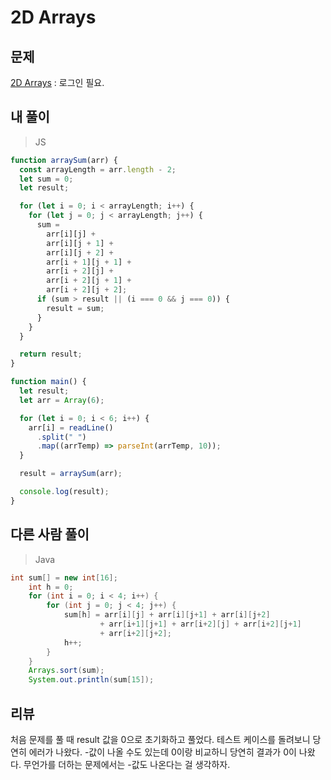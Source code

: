 # 2D Arrays

## 문제

[2D Arrays](https://www.hackerrank.com/challenges/30-2d-arrays/problem) : 로그인 필요.

## 내 풀이

> JS

```js
function arraySum(arr) {
  const arrayLength = arr.length - 2;
  let sum = 0;
  let result;

  for (let i = 0; i < arrayLength; i++) {
    for (let j = 0; j < arrayLength; j++) {
      sum =
        arr[i][j] +
        arr[i][j + 1] +
        arr[i][j + 2] +
        arr[i + 1][j + 1] +
        arr[i + 2][j] +
        arr[i + 2][j + 1] +
        arr[i + 2][j + 2];
      if (sum > result || (i === 0 && j === 0)) {
        result = sum;
      }
    }
  }

  return result;
}

function main() {
  let result;
  let arr = Array(6);

  for (let i = 0; i < 6; i++) {
    arr[i] = readLine()
      .split(" ")
      .map((arrTemp) => parseInt(arrTemp, 10));
  }

  result = arraySum(arr);

  console.log(result);
}
```

## 다른 사람 풀이

> Java

```java
int sum[] = new int[16];
    int h = 0;
    for (int i = 0; i < 4; i++) {
        for (int j = 0; j < 4; j++) {
            sum[h] = arr[i][j] + arr[i][j+1] + arr[i][j+2]
                    + arr[i+1][j+1] + arr[i+2][j] + arr[i+2][j+1]
                    + arr[i+2][j+2];
            h++;
        }
    }
    Arrays.sort(sum);
    System.out.println(sum[15]);
```

## 리뷰

처음 문제를 풀 때 result 값을 0으로 초기화하고 풀었다. 테스트 케이스를 돌려보니 당연히 에러가 나왔다. -값이 나올 수도 있는데 0이랑 비교하니 당연히 결과가 0이 나왔다. 무언가를 더하는 문제에서는 -값도 나온다는 걸 생각하자.
